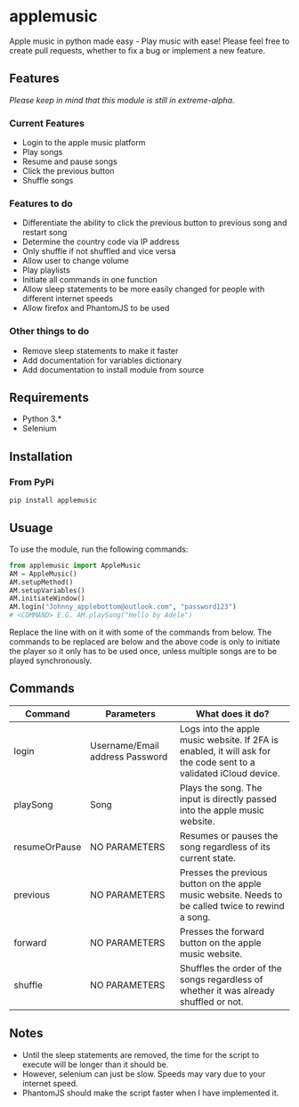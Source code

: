 # applemusic
 Apple music in python made easy - Play music with ease!
 Please feel free to create pull requests, whether to fix a bug or implement a new feature.

## Features
_Please keep in mind that this module is still in extreme-alpha._

### Current Features
* Login to the apple music platform
* Play songs
* Resume and pause songs
* Click the previous button
* Shuffle songs

### Features to do
* Differentiate the ability to click the previous button to previous song and restart song
* Determine the country code via IP address
* Only shuffle if not shuffled and vice versa
* Allow user to change volume
* Play playlists
* Initiate all commands in one function
* Allow sleep statements to be more easily changed for people with different internet speeds
* Allow firefox and PhantomJS to be used

### Other things to do
* Remove sleep statements to make it faster
* Add documentation for variables dictionary
* Add documentation to install module from source

## **Requirements**
* Python 3.*
* Selenium

## **Installation**
### **From PyPi**
```
pip install applemusic
```

## **Usuage**
To use the module, run the following commands:
```python
from applemusic import AppleMusic
AM = AppleMusic()
AM.setupMethod()
AM.setupVariables()
AM.initiateWindow()
AM.login("Johnny_applebottom@outlook.com", "password123")
# <COMMAND> E.G. AM.playSong("Hello by Adele")
```

Replace the line with <COMMAND> on it with some of the commands from below.
The commands to be replaced are below and the above code is only to initiate the player so it only has to be used once,
 unless multiple songs are to be played synchronously.

## **Commands**
| Command       | Parameters                      | What does it do?                                                                                                  |
|---------------|---------------------------------|-------------------------------------------------------------------------------------------------------------------|
| login         | Username/Email address Password | Logs into the apple music website. If 2FA is enabled, it will ask for the code sent to a validated iCloud device. |
| playSong      | Song                            | Plays the song. The input is directly passed  into the apple music website.                                       |
| resumeOrPause | NO PARAMETERS                   | Resumes or pauses the song regardless of its current state.                                                       |
| previous      | NO PARAMETERS                   | Presses the previous button on the apple music website. Needs to be called twice to rewind a song.                |
| forward       | NO PARAMETERS                   | Presses the forward button on the apple music website.                                                            |
| shuffle       | NO PARAMETERS                   | Shuffles the order of the songs regardless of whether it was already shuffled or not.                             |

## **Notes**
* Until the sleep statements are removed, the time for the script to execute will be longer than it should be.
* However, selenium can just be slow. Speeds may vary due to your internet speed.
* PhantomJS should make the script faster when I have implemented it.
